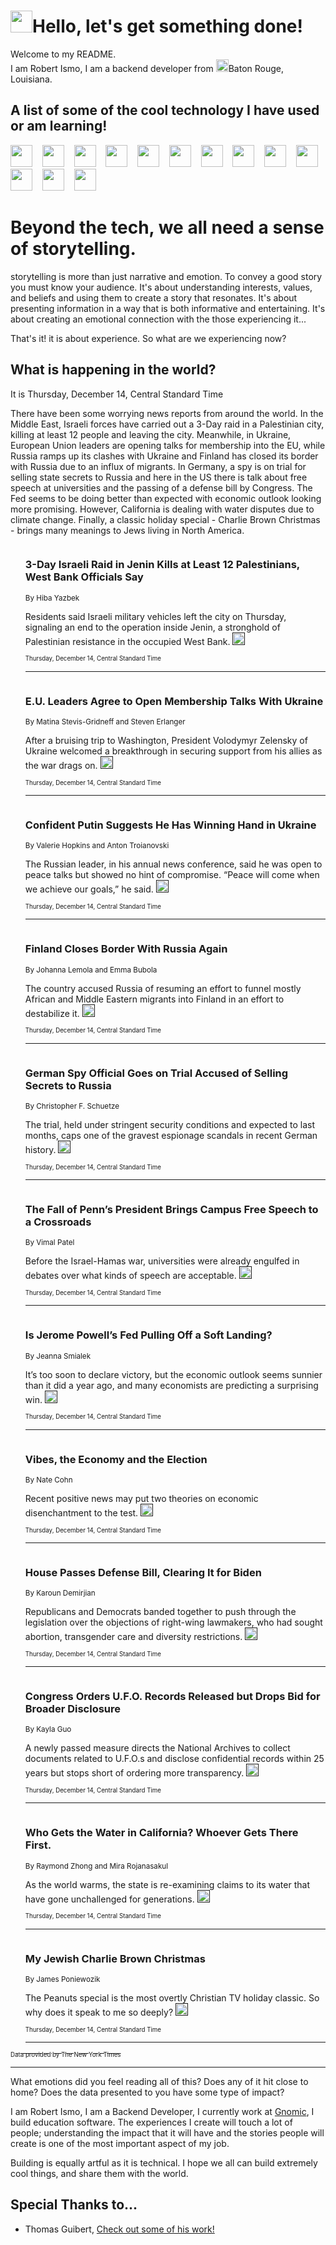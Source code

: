 <h1><img src="https://emojis.slackmojis.com/emojis/images/1643514375/3493/hot-coffee.gif?1643514375" width="35"/>Hello, let's get something done!</h1>

<p>Welcome to my README.<br/>
I am Robert Ismo, I am a backend developer from <img src="https://emojis.slackmojis.com/emojis/images/1638395689/50435/moulin_rouge.png?1638395689" width="20"/>Baton Rouge, Louisiana.</p>
<h2>A list of some of the cool technology I have used or am learning!</h2>
<p>
<img src="https://emojis.slackmojis.com/emojis/images/1643516091/21142/meow_bongotap.gif?1643516091" width="35" alt="">
<img src="https://img.shields.io/badge/Favorite%20Frontend%20Framework-SvelteKit-f83903" alt="">
<img src="https://img.shields.io/badge/Second%20Favorite-Vue-40b581" alt="">
<img src="https://img.shields.io/badge/Most%20Used%20Runtime-Nodejs-78b061" alt="">
<img src="https://emojis.slackmojis.com/emojis/images/1643517416/34482/fire.gif?1643517416" width="35" alt="">
<img src="https://img.shields.io/badge/Javascript%20But%20Better-Typescript-0078ca" alt="">
<img src="https://img.shields.io/badge/Favorite%20Language-Elixir-3e244d" alt="">
<img src="https://img.shields.io/badge/Containerize%20Everything-Docker-6ac9ef" alt="">
<img src="https://emojis.slackmojis.com/emojis/images/1643514596/5999/meow_party.gif?1643514596" width="35" alt="">
<img src="https://img.shields.io/badge/API%20Love%20Language-Graphql-de32a5" alt="">
<img src="https://img.shields.io/badge/Our%20Favorite%20Version%20Controller-Git-e94f33" alt="">
<img src="https://img.shields.io/badge/Favorite%20Database-Redis-d42d1d" alt="">
<img src="https://emojis.slackmojis.com/emojis/images/1643514559/5584/deployparrot.gif?1643514559" width="35" alt="">
<img src="https://img.shields.io/badge/Container%20Interstate-RabbitMQ-f66200" alt="">
<img src="https://img.shields.io/badge/Gotta%20Learn-Kubernetes-316adf" alt="">
<img src="https://img.shields.io/badge/Really%20Mature%20Now-WASM-654fef" alt="">
<img src="https://emojis.slackmojis.com/emojis/images/1666642497/61942/dance_vibe.gif?1666642497" width="35" alt="">
<img src="https://img.shields.io/badge/For%20My%20M1-ARM64-657d96" alt="">
<img src="https://img.shields.io/badge/Loving%20This%20So%20Much-TailwindCSS-17bcb5" alt="">
<img src="https://img.shields.io/badge/Cool%20Build%20Tool-Vite-f9cb24" alt="">
<img src="https://emojis.slackmojis.com/emojis/images/1669231376/62819/working-on-it.gif?1669231376" width="35" alt="">
<img src="https://img.shields.io/badge/Fun%20and%20Easy%20Database-MongoDB-5f8c49" alt="">
<img src="https://img.shields.io/badge/JS%20Life%20Support-NPM-c73737" alt="">
<img src="https://img.shields.io/badge/I%20Liked%20It-DynamoDB-0073b9" alt="">
<img src="https://emojis.slackmojis.com/emojis/images/1643514045/46/question.gif?1643514045" width="35" alt="">
<img src="https://img.shields.io/badge/cool-React-60d6f9" alt="">
<img src="https://img.shields.io/badge/Future%20Big%20Project-Lambda-f37e00" alt="">
<img src="https://img.shields.io/badge/NPM%20But%20Better-PNPM-f1aa07" alt="">
<img src="https://emojis.slackmojis.com/emojis/images/1643514943/9662/fbwow.gif?1643514943" width="35" alt="">
<img src="https://img.shields.io/badge/First%20Language-C-662079" alt="">
<img src="https://img.shields.io/badge/Where%20I%20Deploy%20Frontend-Vercel-000000" alt="">
<img src="https://img.shields.io/badge/Who%20Does%20not%20Want%20an%20App-Swift-f9492a" alt="">
<img src="https://emojis.slackmojis.com/emojis/images/1643514058/151/javascript.png?1643514058" width="35" alt="">
<img src="https://img.shields.io/badge/cool-Python-fbd542" alt="">
<img src="https://img.shields.io/badge/Favorite%20Something-Stripe-656cdc" alt="">
<img src="https://img.shields.io/badge/Of%20Course-HTML5-ed6327" alt="">
<img src="https://emojis.slackmojis.com/emojis/images/1660415405/60731/bomb.gif?1660415405" width="35" alt="">
<img src="https://img.shields.io/badge/hate-CSS-2964ec" alt="">
<img src="https://img.shields.io/badge/Learning-CircleCI-141215" alt="">
<img src="https://img.shields.io/badge/Learning-Rust-fbbb3b" alt="">
<img src="https://emojis.slackmojis.com/emojis/images/1660415397/60712/writing-hand.gif?1660415397" width="35" alt="">
<img src="https://img.shields.io/badge/Dev%20Browser%20of%20Choice-Firefox-cc4e26" alt="">
<img src="https://img.shields.io/badge/Recoverying%20From%20Windows-UNIX-1781e3" alt="">
<img src="https://img.shields.io/badge/LOVE-LogSeq-90c1c2" alt="">
<img src="https://emojis.slackmojis.com/emojis/images/1643514066/223/kirby.gif?1643514066" width="35" alt="">
<img src="https://img.shields.io/badge/Daily%20Driver-MacOS-e6e6e8" alt="">
<img src="https://img.shields.io/badge/Git%20Server-Github-000000" alt="">
<img src="https://img.shields.io/badge/enjoyable-EC2-f17428" alt="">
<img src="https://emojis.slackmojis.com/emojis/images/1643514239/2069/excited.gif?1643514239" width="35" alt="">
</p>
<h1>Beyond the tech, we all need a sense of storytelling.</h1>
<p>storytelling is more than just narrative and emotion. To convey a good story you must know your audience. It's about understanding interests, values, and beliefs and using them to create a story that resonates. It's about presenting information in a way that is both informative and entertaining. It's about creating an emotional connection with the those experiencing it...</p>
<p>That's it! it is about experience. So what are we experiencing now?</p>
<h2>What is happening in the world?</h2>
<p>It is Thursday, December 14, Central Standard Time</p>
<p>
There have been some worrying news reports from around the world. In the Middle East, Israeli forces have carried out a 3-Day raid in a Palestinian city, killing at least 12 people and leaving the city. Meanwhile, in Ukraine, European Union leaders are opening talks for membership into the EU, while Russia ramps up its clashes with Ukraine and Finland has closed its border with Russia due to an influx of migrants. In Germany, a spy is on trial for selling state secrets to Russia and here in the US there is talk about free speech at universities and the passing of a defense bill by Congress. The Fed seems to be doing better than expected with economic outlook looking more promising. However, California is dealing with water disputes due to climate change. Finally, a classic holiday special - Charlie Brown Christmas - brings many meanings to Jews living in North America.</p>
<ol>
<img src="https://img.shields.io/badge/-world-blue" alt="">
<h3>3-Day Israeli Raid in Jenin Kills at Least 12 Palestinians, West Bank Officials Say</h3>
<sub>By Hiba Yazbek</sub>
<p>Residents said Israeli military vehicles left the city on Thursday, signaling an end to the operation inside Jenin, a stronghold of Palestinian resistance in the occupied West Bank.  <a href=""><img src="https://developer.nytimes.com/files/poweredby_nytimes_30b.png?v=1583354208352" height="20"></a></p>
<sub><sub>Thursday, December 14, Central Standard Time</sub></sub>
<hr/>
<img src="https://img.shields.io/badge/-world-blue" alt="">
<h3>E.U. Leaders Agree to Open Membership Talks With Ukraine</h3>
<sub>By Matina Stevis-Gridneff and Steven Erlanger</sub>
<p>After a bruising trip to Washington, President Volodymyr Zelensky of Ukraine welcomed a breakthrough in securing support from his allies as the war drags on.  <a href=""><img src="https://developer.nytimes.com/files/poweredby_nytimes_30b.png?v=1583354208352" height="20"></a></p>
<sub><sub>Thursday, December 14, Central Standard Time</sub></sub>
<hr/>
<img src="https://img.shields.io/badge/-world-blue" alt="">
<h3>Confident Putin Suggests He Has Winning Hand in Ukraine</h3>
<sub>By Valerie Hopkins and Anton Troianovski</sub>
<p>The Russian leader, in his annual news conference, said he was open to peace talks but showed no hint of compromise. “Peace will come when we achieve our goals,” he said.  <a href=""><img src="https://developer.nytimes.com/files/poweredby_nytimes_30b.png?v=1583354208352" height="20"></a></p>
<sub><sub>Thursday, December 14, Central Standard Time</sub></sub>
<hr/>
<img src="https://img.shields.io/badge/-world-blue" alt="">
<h3>Finland Closes Border With Russia Again</h3>
<sub>By Johanna Lemola and Emma Bubola</sub>
<p>The country accused Russia of resuming an effort to funnel mostly African and Middle Eastern migrants into Finland in an effort to destabilize it.  <a href=""><img src="https://developer.nytimes.com/files/poweredby_nytimes_30b.png?v=1583354208352" height="20"></a></p>
<sub><sub>Thursday, December 14, Central Standard Time</sub></sub>
<hr/>
<img src="https://img.shields.io/badge/-world-blue" alt="">
<h3>German Spy Official Goes on Trial Accused of Selling Secrets to Russia</h3>
<sub>By Christopher F. Schuetze</sub>
<p>The trial, held under stringent security conditions and expected to last months, caps one of the gravest espionage scandals in recent German history.  <a href=""><img src="https://developer.nytimes.com/files/poweredby_nytimes_30b.png?v=1583354208352" height="20"></a></p>
<sub><sub>Thursday, December 14, Central Standard Time</sub></sub>
<hr/>
<img src="https://img.shields.io/badge/-us-blue" alt="">
<h3>The Fall of Penn’s President Brings Campus Free Speech to a Crossroads</h3>
<sub>By Vimal Patel</sub>
<p>Before the Israel-Hamas war, universities were already engulfed in debates over what kinds of speech are acceptable.  <a href=""><img src="https://developer.nytimes.com/files/poweredby_nytimes_30b.png?v=1583354208352" height="20"></a></p>
<sub><sub>Thursday, December 14, Central Standard Time</sub></sub>
<hr/>
<img src="https://img.shields.io/badge/-business-blue" alt="">
<h3>Is Jerome Powell’s Fed Pulling Off a Soft Landing?</h3>
<sub>By Jeanna Smialek</sub>
<p>It’s too soon to declare victory, but the economic outlook seems sunnier than it did a year ago, and many economists are predicting a surprising win.  <a href=""><img src="https://developer.nytimes.com/files/poweredby_nytimes_30b.png?v=1583354208352" height="20"></a></p>
<sub><sub>Thursday, December 14, Central Standard Time</sub></sub>
<hr/>
<img src="https://img.shields.io/badge/-upshot-blue" alt="">
<h3>Vibes, the Economy and the Election</h3>
<sub>By Nate Cohn</sub>
<p>Recent positive news may put two theories on economic disenchantment to the test.  <a href=""><img src="https://developer.nytimes.com/files/poweredby_nytimes_30b.png?v=1583354208352" height="20"></a></p>
<sub><sub>Thursday, December 14, Central Standard Time</sub></sub>
<hr/>
<img src="https://img.shields.io/badge/-us-blue" alt="">
<h3>House Passes Defense Bill, Clearing It for Biden</h3>
<sub>By Karoun Demirjian</sub>
<p>Republicans and Democrats banded together to push through the legislation over the objections of right-wing lawmakers, who had sought abortion, transgender care and diversity restrictions.  <a href=""><img src="https://developer.nytimes.com/files/poweredby_nytimes_30b.png?v=1583354208352" height="20"></a></p>
<sub><sub>Thursday, December 14, Central Standard Time</sub></sub>
<hr/>
<img src="https://img.shields.io/badge/-us-blue" alt="">
<h3>Congress Orders U.F.O. Records Released but Drops Bid for Broader Disclosure</h3>
<sub>By Kayla Guo</sub>
<p>A newly passed measure directs the National Archives to collect documents related to U.F.O.s and disclose confidential records within 25 years but stops short of ordering more transparency.  <a href=""><img src="https://developer.nytimes.com/files/poweredby_nytimes_30b.png?v=1583354208352" height="20"></a></p>
<sub><sub>Thursday, December 14, Central Standard Time</sub></sub>
<hr/>
<img src="https://img.shields.io/badge/-climate-blue" alt="">
<h3>Who Gets the Water in California? Whoever Gets There First.</h3>
<sub>By Raymond Zhong and Mira Rojanasakul</sub>
<p>As the world warms, the state is re-examining claims to its water that have gone unchallenged for generations.  <a href=""><img src="https://developer.nytimes.com/files/poweredby_nytimes_30b.png?v=1583354208352" height="20"></a></p>
<sub><sub>Thursday, December 14, Central Standard Time</sub></sub>
<hr/>
<img src="https://img.shields.io/badge/-arts-blue" alt="">
<h3>My Jewish Charlie Brown Christmas</h3>
<sub>By James Poniewozik</sub>
<p>The Peanuts special is the most overtly Christian TV holiday classic. So why does it speak to me so deeply?  <a href=""><img src="https://developer.nytimes.com/files/poweredby_nytimes_30b.png?v=1583354208352" height="20"></a></p>
<sub><sub>Thursday, December 14, Central Standard Time</sub></sub>
<hr/>
</ol>
<a href="https://developer.nytimes.com"><sub><sub>Data provided by The New York Times</sub></sub></a>
<hr/>
<p>What emotions did you feel reading all of this? Does any of it hit close to home? Does the data presented to you have some type of impact?</p>
<p>I am Robert Ismo, I am a Backend Developer, I currently work at <a href="https://gnomic.education/">Gnomic</a>, I build education software. The experiences I create will touch a lot of people; understanding the impact that it will have and the stories people will create is one of the most important aspect of my job.</p>
<p>Building is equally artful as it is technical. I hope we all can build extremely cool things, and share them with the world.</p>
<h2>Special Thanks to...</h2>
<ul>
<li>Thomas Guibert, <a href="https://github.com/thmsgbrt/thmsgbrt">Check out some of his work!</a></li>
</ul>